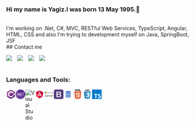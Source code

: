 ### Hi my name is Yagiz.I was born 13 May 1995.👋
 <br />
 I'm working on .Net, C#, MVC, RESTful Web Services, TypeScript, Angular, HTML, CSS and also I'm trying to development myself on Java, SpringBoot, JSF
 <br />
## Contact me
<p>
  <a href="mailto:myagiz24@gmail.com"><img width="30px" align="left" src="https://cdn.jsdelivr.net/npm/simple-icons@v3/icons/gmail.svg" /></a>
  <a href="https://www.linkedin.com/in/muhammet-yagiz/"><img width="30px" align="left" src="https://cdn.jsdelivr.net/npm/simple-icons@v3/icons/linkedin.svg" /></a>
  <a href="https://www.instagram.com/myagizzz/"><img width="30px" align="left" src="https://cdn.jsdelivr.net/npm/simple-icons@v3/icons/instagram.svg" /></a>
  <a href="https://stackoverflow.com/users/13434069/yagiz"><img width="30px" align="left" src="https://cdn.jsdelivr.net/npm/simple-icons@v3/icons/stackoverflow.svg" /></a>
</p>

<br />
<br />

### Languages and Tools:
<img align="left" alt="C#" width="26px" src="https://raw.githubusercontent.com/devicons/devicon/master/icons//csharp/csharp-original.svg" />
<img align="left" alt=".NET" width="26px" src="https://raw.githubusercontent.com/github/explore/93d8a67084f94b2a444e510199a6e7622e5b09a3/topics/dotnet/dotnet.png" />
<img align="left" alt="Visual Studio" width="26px" src="https://www.dusuncesiz.net/wp-content/uploads/2013/11/Visual_Studio_2012.png" />
<img align="left" alt="ANGULAR" width="26px" src="https://raw.githubusercontent.com/github/explore/80688e429a7d4ef2fca1e82350fe8e3517d3494d/topics/angular/angular.png" />
<img align="left" alt="ASPNET" width="26px" src="https://raw.githubusercontent.com/github/explore/80688e429a7d4ef2fca1e82350fe8e3517d3494d/topics/aspnet/aspnet.png " />
<img align="left" alt="BOOTSTRAP" width="26px" src="https://raw.githubusercontent.com/github/explore/80688e429a7d4ef2fca1e82350fe8e3517d3494d/topics/bootstrap/bootstrap.png" />
<img align="left" alt="SQL" width="26px" src="https://raw.githubusercontent.com/github/explore/80688e429a7d4ef2fca1e82350fe8e3517d3494d/topics/sql/sql.png" />
<img align="left" alt="HTML5" width="26px" src="https://raw.githubusercontent.com/github/explore/80688e429a7d4ef2fca1e82350fe8e3517d3494d/topics/html/html.png" />
<img align="left" alt="CSS" width="26px" src="https://raw.githubusercontent.com/devicons/devicon/master/icons/css3/css3-original-wordmark.svg" />
<img align="left" alt="TYPESCRİPT" width="26px" src="https://raw.githubusercontent.com/github/explore/80688e429a7d4ef2fca1e82350fe8e3517d3494d/topics/typescript/typescript.png" />


